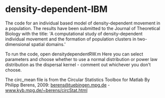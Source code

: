# density-dependent-IBM
The code for an individual based model of density-dependent movement in a population. The results have been submitted to the Journal of Theoretical Biology with the title: 'A computational study of density-dependent individual movement and the formation of population clusters in two-dimensional spatial domains.'

To run the code, open densitydependentRW.m
Here you can select parameters and choose whether to use a normal distribution or power law distribution as the dispersal kernel - comment out whichever you don't choose.


The circ_mean file is from the Circular Statistics Toolbox for Matlab By Philipp Berens, 2009: berens@tuebingen.mpg.de - www.kyb.mpg.de/~berens/circStat.html

